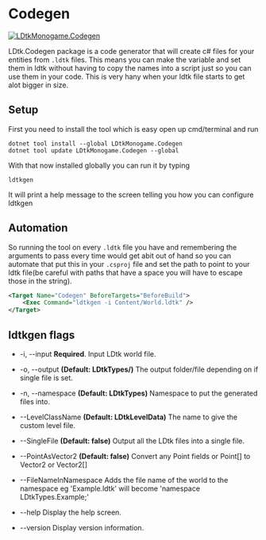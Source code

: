 # Codegen

[![LDtkMonogame.Codegen](https://buildstats.info/nuget/LDtkMonogame.Codegen) ](https://www.nuget.org/packages/LDtkMonogame.Codegen/)

LDtk.Codegen package is a code generator that will create c# files for your entities from `.ldtk` files.
This means you can make the variable and set them in ldtk without having to copy the names into a script just so you can use them in your code.
This is very hany when your ldtk file starts to get alot bigger in size.

## Setup

First you need to install the tool which is easy open up cmd/terminal and run

```shell
dotnet tool install --global LDtkMonogame.Codegen
dotnet tool update LDtkMonogame.Codegen --global
```

With that now installed globally you can run it by typing

```shell
ldtkgen
```

It will print a help message to the screen telling you how you can configure ldtkgen

## Automation

So running the tool on every `.ldtk` file you have and remembering the arguments to pass every time would get abit out of hand so you can automate that
put this in your `.csproj` file and set the path to point to your ldtk file(be careful with paths that have a space you will have to escape those in the string).

```xml
<Target Name="Codegen" BeforeTargets="BeforeBuild">
    <Exec Command="ldtkgen -i Content/World.ldtk" />
</Target>
```

## ldtkgen flags

- -i, --input               **Required**. Input LDtk world file.

- -o, --output              **(Default: LDtkTypes/)** The output folder/file depending on if single file is set.

- -n, --namespace           **(Default: LDtkTypes)** Namespace to put the generated files into.

- --LevelClassName          **(Default: LDtkLevelData)** The name to give the custom level file.

- --SingleFile              **(Default: false)** Output all the LDtk files into a single file.

- --PointAsVector2          **(Default: false)** Convert any Point fields or Point[] to Vector2 or Vector2[]

- --FileNameInNamespace     Adds the file name of the world to the namespace eg 'Example.ldtk' will become 'namespace LDtkTypes.Example;'

- --help                    Display the help screen.

- --version                 Display version information.
